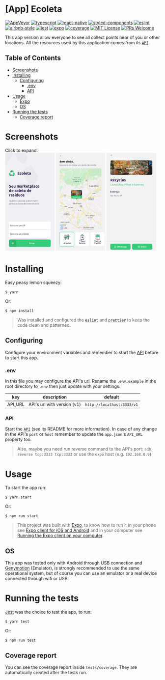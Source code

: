 # [App] Ecoleta
[![AppVeyor](https://img.shields.io/appveyor/build/diegovictor/ecoleta-app?logo=appveyor&style=flat-square)](https://ci.appveyor.com/project/DiegoVictor/ecoleta-app)
[![typescript](https://img.shields.io/badge/typescript-4.9.5-3178c6?style=flat-square&logo=typescript)](https://www.typescriptlang.org/)
[![react-native](https://img.shields.io/badge/react--native-0.71.3-61dafb?style=flat-square&logo=react)](https://reactnative.dev/)
[![styled-components](https://img.shields.io/badge/styled_components-5.3.11-db7b86?style=flat-square&logo=styled-components)](https://styled-components.com/)
[![eslint](https://img.shields.io/badge/eslint-8.43.0-4b32c3?style=flat-square&logo=eslint)](https://eslint.org/)
[![airbnb-style](https://flat.badgen.net/badge/style-guide/airbnb/ff5a5f?icon=airbnb)](https://github.com/airbnb/javascript)
[![jest](https://img.shields.io/badge/jest-29.5.0-brightgreen?style=flat-square&logo=jest)](https://jestjs.io/)
[![expo](https://img.shields.io/badge/expo-48.0.19-000000?style=flat-square&logo=expo)](https://expo.io/)
[![coverage](https://img.shields.io/codecov/c/gh/DiegoVictor/ecoleta-app?logo=codecov&style=flat-square)](https://codecov.io/gh/DiegoVictor/ecoleta-app)
[![MIT License](https://img.shields.io/badge/license-MIT-green?style=flat-square)](https://raw.githubusercontent.com/DiegoVictor/ecoleta-app/main/LICENSE)
[![PRs Welcome](https://img.shields.io/badge/PRs-welcome-brightgreen.svg?style=flat-square)](http://makeapullrequest.com)


This app version allow everyone to see all collect points near of you or other locations. All the resources used by this application comes from its [`API`](https://github.com/DiegoVictor/ecoleta-api).

## Table of Contents
* [Screenshots](#screenshots)
* [Installing](#installing)
  * [Configuring](#configuring)
    * [.env](#env)
    * [API](#api)
* [Usage](#usage)
  * [Expo](#expo)
  * [OS](#os)
* [Running the tests](#running-the-tests)
  * [Coverage report](#coverage-report)

# Screenshots
Click to expand.<br>
<img src="https://raw.githubusercontent.com/DiegoVictor/ecoleta-app/main/screenshots/home.png" width="32%">
<img src="https://raw.githubusercontent.com/DiegoVictor/ecoleta-app/main/screenshots/points.jpg" width="32%">
<img src="https://raw.githubusercontent.com/DiegoVictor/ecoleta-app/main/screenshots/detail.jpg" width="32%">

# Installing
Easy peasy lemon squeezy:
```
$ yarn
```
Or:
```
$ npm install
```
> Was installed and configured the [`eslint`](https://eslint.org/) and [`prettier`](https://prettier.io/) to keep the code clean and patterned.

## Configuring
Configure your environment variables and remember to start the [API](https://github.com/DiegoVictor/ecoleta-api) before to start this app.

### .env
In this file you may configure the API's url. Rename the `.env.example` in the root directory to `.env` then just update with your settings.

key|description|default
---|---|---
API_URL|API's url with version (v1)|`http://localhost:3333/v1`

### API
Start the [`API`](https://github.com/DiegoVictor/ecoleta-api) (see its README for more information). In case of any change in the API's `port` or `host` remember to update the `app.json`'s `API_URL` property too.
> Also, maybe you need run reverse command to the API's port: `adb reverse tcp:3333 tcp:3333` or use the `expo` host (e.g. `192.168.0.9`)

# Usage
To start the app run:
```
$ yarn start
```
Or:
```
$ npm run start
```
> This project was built with [Expo](https://expo.io), to know how to run it in your phone see [Expo client for iOS and Android](https://docs.expo.io/versions/v37.0.0/get-started/installation/#2-mobile-app-expo-client-for-ios) and in your computer see [Running the Expo client on your computer](https://docs.expo.io/versions/v37.0.0/get-started/installation/#running-the-expo-client-on-your-computer).

## OS
This app was tested only with Android through USB connection and [Genymotion](https://www.genymotion.com/) (Emulator), is strongly recommended to use the same operational system, but of course you can use an emulator or a real device connected through wifi or USB.

# Running the tests
[Jest](https://jestjs.io/) was the choice to test the app, to run:
```
$ yarn test
```
Or:
```
$ npm run test
```

## Coverage report
You can see the coverage report inside `tests/coverage`. They are automatically created after the tests run.
